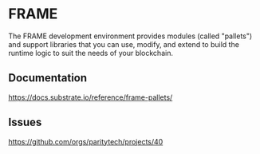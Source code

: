 # FRAME

The FRAME development environment provides modules (called "pallets") and support libraries that you can use, modify,
and extend to build the runtime logic to suit the needs of your blockchain.

## Documentation

https://docs.substrate.io/reference/frame-pallets/

## Issues

https://github.com/orgs/paritytech/projects/40

